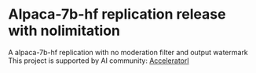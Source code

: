 # Alpaca-7b-hf replication release with nolimitation
A alpaca-7b-hf replication with no moderation filter and output watermark  
This project is supported by AI community: [AcceleratorI](https://www.acceleratori.com)
